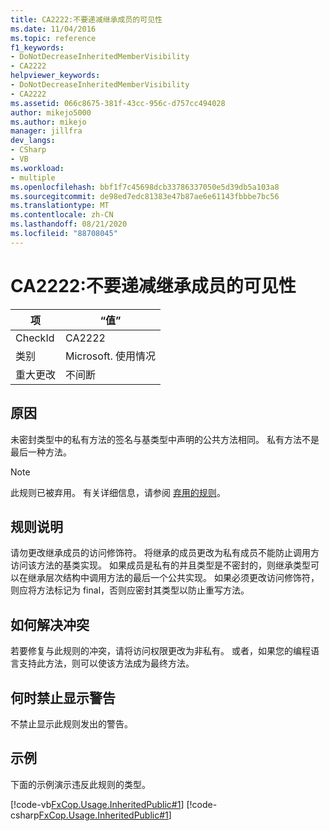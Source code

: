 ```yaml
---
title: CA2222:不要递减继承成员的可见性
ms.date: 11/04/2016
ms.topic: reference
f1_keywords:
- DoNotDecreaseInheritedMemberVisibility
- CA2222
helpviewer_keywords:
- DoNotDecreaseInheritedMemberVisibility
- CA2222
ms.assetid: 066c8675-381f-43cc-956c-d757cc494028
author: mikejo5000
ms.author: mikejo
manager: jillfra
dev_langs:
- CSharp
- VB
ms.workload:
- multiple
ms.openlocfilehash: bbf1f7c45698dcb33786337050e5d39db5a103a8
ms.sourcegitcommit: de98ed7edc81383e47b87ae6e61143fbbbe7bc56
ms.translationtype: MT
ms.contentlocale: zh-CN
ms.lasthandoff: 08/21/2020
ms.locfileid: "88708045"
---
```

# <a name="ca2222-do-not-decrease-inherited-member-visibility"></a>CA2222:不要递减继承成员的可见性

|项|“值”|
|-|-|
|CheckId|CA2222|
|类别|Microsoft. 使用情况|
|重大更改|不间断|

## <a name="cause"></a>原因
未密封类型中的私有方法的签名与基类型中声明的公共方法相同。 私有方法不是最后一种方法。

> [!NOTE]
> 此规则已被弃用。 有关详细信息，请参阅 [弃用的规则](fxcop-rule-port-status.md#deprecated-rules)。

## <a name="rule-description"></a>规则说明

请勿更改继承成员的访问修饰符。 将继承的成员更改为私有成员不能防止调用方访问该方法的基类实现。 如果成员是私有的并且类型是不密封的，则继承类型可以在继承层次结构中调用方法的最后一个公共实现。 如果必须更改访问修饰符，则应将方法标记为 final，否则应密封其类型以防止重写方法。

## <a name="how-to-fix-violations"></a>如何解决冲突

若要修复与此规则的冲突，请将访问权限更改为非私有。 或者，如果您的编程语言支持此方法，则可以使该方法成为最终方法。

## <a name="when-to-suppress-warnings"></a>何时禁止显示警告

不禁止显示此规则发出的警告。

## <a name="example"></a>示例

下面的示例演示违反此规则的类型。

[!code-vb[FxCop.Usage.InheritedPublic#1](../code-quality/codesnippet/VisualBasic/ca2222-do-not-decrease-inherited-member-visibility_1.vb)]
[!code-csharp[FxCop.Usage.InheritedPublic#1](../code-quality/codesnippet/CSharp/ca2222-do-not-decrease-inherited-member-visibility_1.cs)]
